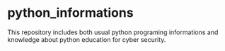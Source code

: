 # python_informations

This repository includes both usual python programing informations and knowledge about python education for cyber security.

